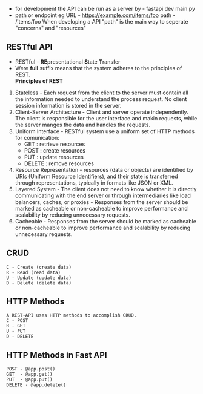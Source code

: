 * for development the API can be run as a server by - 
	fastapi dev main.py
* path or endpoint
	eg URL - https://example.com/items/foo
	path - /items/foo
	When developing a API "path" is the main way to seperate "concerns" and "resources"
## RESTful API   
 * RESTful - **RE**presentational **S**tate **T**ransfer        
 * Were **full** suffix means that the system adheres to the principles of REST.                
 **Principles of REST**               
 1. Stateless - Each request from the client to the server must contain all the information needed to understand the process request. No client session information is stored in the server.          
 2. Client-Server Architecture - Client and server operate independently. The client is responsible for the user interface and makin requests, while the server manges the data and handles the requests.                          
 3. Uniform Interface - RESTful system use a uniform set of HTTP methods for comunication:
    * GET : retrieve resources
    * POST : create resources
    * PUT : update resources
    * DELETE : remove resources           
 4. Resource Representation - resources (data or objects) are identified by URIs (Uniform Resource Identifiers), and their state is transferred through representations, typically in formats like JSON or XML.                           
 5. Layered System -  The client does not need to know whether it is directly communicating with the end server or through intermediaries like load balancers, caches, or proxies - Responses from the server should be marked as cacheable or non-cacheable to improve performance and scalability by reducing unnecessary requests.                                            
 6. Cacheable - Responses from the server should be marked as cacheable or non-cacheable to improve performance and scalability by reducing unnecessary requests.                       
## CRUD
	C - Create (create data)
	R - Read (read data)
	U - Update (update data)
	D - Delete (delete data)
## HTTP Methods
	A REST-API uses HTTP methods to accomplish CRUD.
	C - POST
	R - GET
	U - PUT
	D - DELETE
## HTTP Methods in Fast API
	POST - @app.post()
	GET  - @app.get()
	PUT  - @app.put()
	DELETE - @app.delete()